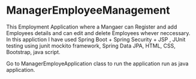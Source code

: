 # ManagerEmployeeManagement

This Employment Application where a Mangaer can Register and add Employees details and can edit and delete Employees whever neccessary.
In this appliction I have used Spring Boot + Spring Security + JSP , JUnit testing using junit mockito framework, Spring Data JPA, HTML, CSS,
Bootstrap, java script.

Go to ManagerEmployeApplication class to run the application run as java application.
